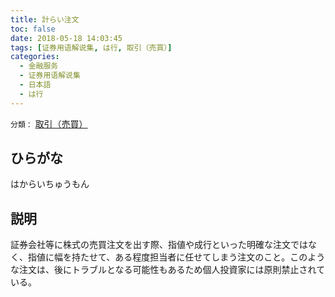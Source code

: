 ```yaml
---
title: 計らい注文
toc: false
date: 2018-05-18 14:03:45
tags: [证券用语解说集, は行, 取引（売買）]
categories:
  - 金融服务
  - 证券用语解说集
  - 日本語
  - は行
---
```


`分類：` [取引（売買）](/tags/取引（売買）/)

## ひらがな

はからいちゅうもん

## 説明

証券会社等に株式の売買注文を出す際、指値や成行といった明確な注文ではなく、指値に幅を持たせて、ある程度担当者に任せてしまう注文のこと。このような注文は、後にトラブルとなる可能性もあるため個人投資家には原則禁止されている。

